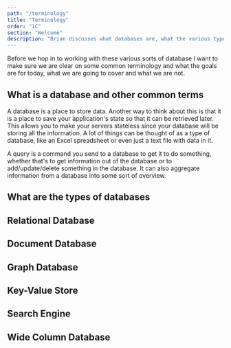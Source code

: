 ```yaml
---
path: "/terminology"
title: "Terminology"
order: "1C"
section: "Welcome"
description: "Brian discusses what databases are, what the various type we will cover, and get you in the mindset of storing data."
---
```


Before we hop in to working with these various sorts of database I want to make sure we are clear on some common terminology and what the goals are for today, what we are going to cover and what we are not.

## What is a database and other common terms

A database is a place to store data. Another way to think about this is that it is a place to save your application's state so that it can be retrieved later. This allows you to make your servers stateless since your database will be storing all the information. A lot of things can be thought of as a type of database, like an Excel spreadsheet or even just a text file with data in it.

A query is a command you send to a database to get it to do something, whether that's to get information out of the database or to add/update/delete something in the database. It can also aggregate information from a database into some sort of overview.

## What are the types of databases

## Relational Database

## Document Database

## Graph Database

## Key-Value Store

## Search Engine

## Wide Column Database
